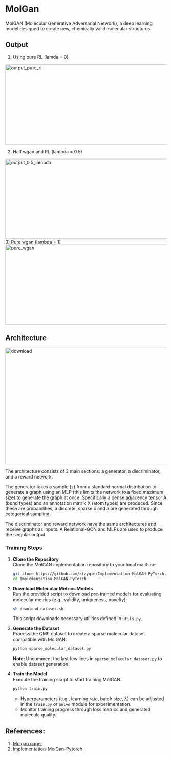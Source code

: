 # MolGan
MolGAN (Molecular Generative Adversarial Network), a deep learning model designed to create new, chemically valid molecular structures.

## Output 
1) Using pure RL (lamda = 0)

<img width="1250" height="250" alt="output_pure_rl" src="https://github.com/user-attachments/assets/524d059e-aabe-4081-b11d-427593cfa8d3" />

2) Half wgan and RL (lambda = 0.5)
<img width="1250" height="250" alt="output_0 5_lambda" src="https://github.com/user-attachments/assets/af1bbee3-7c51-4d6b-9e5f-7901f68118a5" />
3) Pure wgan (lambda = 1)
<img width="1250" height="250" alt="pure_wgan" src="https://github.com/user-attachments/assets/bdd69193-3ff0-4005-adb9-7465a9eaa542" />

## Architecture

<img width="1140" height="363" alt="download" src="https://github.com/user-attachments/assets/95fedfec-9ee7-44ac-90be-cd5b965ddb1a" />

The architecture consists of 3 main sections: a generator, a discriminator, and a reward network.

The generator takes a sample (z) from a standard normal distribution to generate a graph using an MLP (this limits the network to a fixed maximum size) to generate the graph at once. Specifically a dense adjacency tensor A (bond types) and an annotation matrix X (atom types) are produced. Since these are probabilities, a discrete, sparse x and a are generated through categorical sampling.

The discriminator and reward network have the same architectures and receive graphs as inputs. A Relational-GCN and MLPs are used to produce the singular output
### Training Steps
1. **Clone the Repository**  
   Clone the MolGAN implementation repository to your local machine:
   ```bash
   git clone https://github.com/kfzyqin/Implementation-MolGAN-PyTorch.git
   cd Implementation-MolGAN-PyTorch
   ```

2. **Download Molecular Metrics Models**  
   Run the provided script to download pre-trained models for evaluating molecular metrics (e.g., validity, uniqueness, novelty):
   ```bash
   sh download_dataset.sh
   ```
   This script downloads necessary utilities defined in `utils.py`.

3. **Generate the Dataset**  
   Process the QM9 dataset to create a sparse molecular dataset compatible with MolGAN:
   ```bash
   python sparse_molecular_dataset.py
   ```
   **Note**: Uncomment the last few lines in `sparse_molecular_dataset.py` to enable dataset generation.

4. **Train the Model**  
   Execute the training script to start training MolGAN:
   ```bash
   python train.py
   ```
   - Hyperparameters (e.g., learning rate, batch size, λ) can be adjusted in the `train.py` or `Solve` module for experimentation.
   - Monitor training progress through loss metrics and generated molecule quality.

## References:
1) [Molgan paper](https://arxiv.org/pdf/1805.11973)
2) [Implementation-MolGan-Pytorch](https://github.com/kfzyqin/Implementation-MolGAN-PyTorch)

